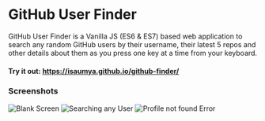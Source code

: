 # GitHub User Finder
GitHub User Finder is a Vanilla JS (ES6 &amp; ES7) based web application to search any random GitHub users by their username, their latest 5 repos and other details about them as you press one key at a time from your keyboard.
#### Try it out: https://isaumya.github.io/github-finder/

### Screenshots
![Blank Screen](https://i.imgur.com/U0sfZWG.jpg)
![Searching any User](https://i.imgur.com/SqG9R93.jpg)
![Profile not found Error](https://i.imgur.com/ctgnEHt.jpg)
